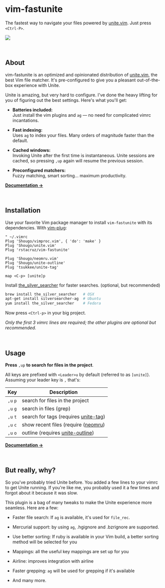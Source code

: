 # vim-fastunite

The fastest way to navigate your files powered by [unite.vim]. Just press `<Ctrl-P>`.

![](http://ricostacruz.com/vim-fastunite/screencast.gif)

<br>

## About

vim-fastunite is an optimized and opinionated distribution of [unite.vim], the best Vim file matcher. It's pre-configured to give you a pleasant out-of-the-box experience with Unite.

Unite is amazing, but very hard to configure. I've done the heavy lifting for you of figuring out the best settings. Here's what you'll get:

- **Batteries included:**<br>
  Just install the vim plugins and `ag` — no need for complicated vimrc incantations.

- **Fast indexing:**<br>
  Uses `ag` to index your files. Many orders of magnitude faster than the default.

- **Cached windows:**<br>
  Invoking Unite after the first time is instantaneous.  Unite sessions are
  cached, so pressing `,up` again will resume the previous session.

- **Preconfigured matchers:**<br>
  Fuzzy matching, smart sorting... maximum productivity.

**[Documentation →](doc/fastunite.txt)**

<br>

## Installation

Use your favorite Vim package manager to install `vim-fastunite` with its dependencies. With [vim-plug]:

```vim
" ~/.vimrc
Plug 'Shougo/vimproc.vim', { 'do': 'make' }
Plug 'Shougo/unite.vim'
Plug 'rstacruz/vim-fastunite'

Plug 'Shougo/neomru.vim'
Plug 'Shougo/unite-outline'
Plug 'tsukkee/unite-tag'

map <C-p> [unite]p
```

Install [the_silver_searcher] for faster searches. (optional, but recommended)

```sh
brew install the_silver_searcher   # OSX
apt-get install silversearcher-ag  # Ubuntu
yum install the_silver_searcher    # Fedora
```

Now press `<Ctrl-p>` in your big project.

*Only the first 3 vimrc lines are required; the other plugins are optional but recommended.*

<br>

## Usage

**Press** `,up` **to search for files in the project**.

All keys are prefixed with `<Leader>u` by default (referred to as `[unite]`). Assuming your leader key is `,` that's:

| Key      | Description                            |
| ---      | ---                                    |
| `,u` `p` | search for files in the project        |
| `,u` `g` | search in files (grep)                 |
| `,u` `t` | search for tags (requires [unite-tag]) |
| `,u` `c` | show recent files (require ([neomru])  |
| `,u` `o` | outline (requires [unite-outline])     |

**[Documentation →](doc/fastunite.txt)**

<br>

## But really, why?

So you've probably tried Unite before. You added a few lines to your vimrc to get Unite running. If you're like me, you probably used it a few times and forgot about it because it was slow.

This plugin is a bag of many tweaks to make the Unite experience more seamless. Here are a few:

* Faster file search: If `ag` is available, it's used for `file_rec`. 

* Mercurial support: by using `ag`, .hgignore and .bzrignore are supported.

* Use better sorting: If ruby is available in your Vim build, a better sorting method will be selected for you

* Mappings: all the useful key mappings are set up for you

* Airline: improves integration with airline

* Faster grepping: `ag` will be used for grepping if it's available

* And many more.

[unite.vim]: https://github.com/Shougo/unite.vim
[vim-plug]: https://github.com/junegunn/vim-plug
[unite-outline]: https://github.com/Shougo/unite-outline
[unite-tag]: https://github.com/tsukkee/unite-tag
[neomru]: https://github.com/Shougo/neomru.vim
[the_silver_searcher]: https://github.com/ggreer/the_silver_searcher
